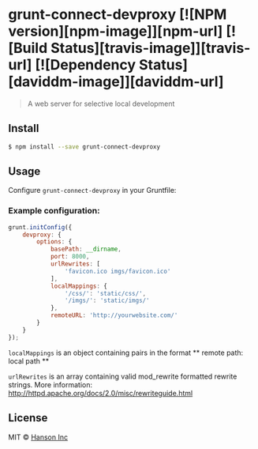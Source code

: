 # grunt-connect-devproxy [![NPM version][npm-image]][npm-url] [![Build Status][travis-image]][travis-url] [![Dependency Status][daviddm-image]][daviddm-url]
> A web server for selective local development


## Install

```sh
$ npm install --save grunt-connect-devproxy
```


## Usage

Configure `grunt-connect-devproxy` in your Gruntfile:

### Example configuration:
```js
grunt.initConfig({
	devproxy: {
		options: {
			basePath: __dirname,
			port: 8000,
			urlRewrites: [
				'favicon.ico imgs/favicon.ico'
			],
			localMappings: {
				'/css/': 'static/css/',
				'/imgs/': 'static/imgs/'
			},
			remoteURL: 'http://yourwebsite.com/'
		}
	}
});
```

`localMappings` is an object containing pairs in the format ** remote path: local path **
 
 `urlRewrites` is an array containing valid mod_rewrite formatted rewrite strings. More information: <http://httpd.apache.org/docs/2.0/misc/rewriteguide.html>

## License

MIT © [Hanson Inc](http://hansoninc.com)



